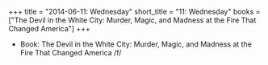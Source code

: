+++
title = "2014-06-11: Wednesday"
short_title = "11: Wednesday"
books = ["The Devil in the White City: Murder, Magic, and Madness at the Fire That Changed America"]
+++


* Book: The Devil in the White City: Murder, Magic, and Madness at the Fire That Changed America /f/
